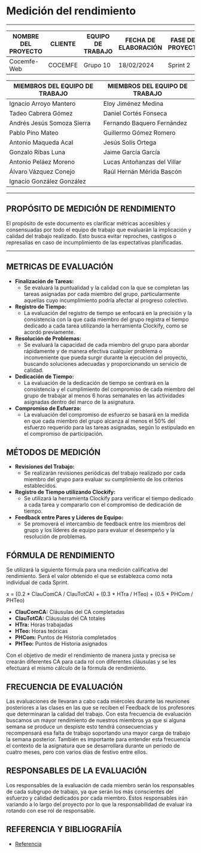# Medición del rendimiento
****
| NOMBRE DEL PROYECTO | CLIENTE  | EQUIPO DE TRABAJO | FECHA DE ELABORACIÓN | FASE DEL PROYECTO  |
|---------------------|----------|-------------------|----------------------|--------------------|
| Cocemfe-Web         | COCEMFE  | Grupo 10          | 18/02/2024           | Sprint 2           |


| MIEMBROS DEL EQUIPO DE TRABAJO | MIEMBROS DEL EQUIPO DE TRABAJO |
|--------------------------------|--------------------------------|
| Ignacio Arroyo Mantero         | Eloy Jiménez Medina            |
| Tadeo Cabrera Gómez            | Daniel Cortés Fonseca          |
| Andrés Jesús Somoza Sierra     | Fernando Baquero Fernández     |
| Pablo Pino Mateo               | Guillermo Gómez Romero         |
| Antonio Maqueda Acal           | Jesús Solís Ortega             |
| Gonzalo Ribas Luna             | Jaime García García            |
| Antonio Peláez Moreno          | Lucas Antoñanzas del Villar    |
| Álvaro Vázquez Conejo          | Raúl Hernán Mérida Bascón      |
| Ignacio González González      |                                |

****

## PROPÓSITO DE MEDICIÓN DE RENDIMIENTO
El propósito de este documento es clarificar métricas accesibles y consensuadas por todo el equipo de trabajo que evaluarán la implicación y calidad del trabajo realizado. Esto busca evitar reproches, castigos o represalias en caso de incumplimiento de las expectativas planificadas.

****

## METRICAS DE EVALUACIÓN
- **Finalización de Tareas:**
  - Se evaluará la puntualidad y la calidad con la que se completan las tareas asignadas por cada miembro del
grupo, particularmente aquellas cuyo incumplimiento podría afectar al progreso colectivo.
- **Registro de Tiempo:**
  - La evaluación del registro de tiempo se enfocará en la precisión y la consistencia con la que cada miembro del
grupo registra el tiempo dedicado a cada tarea utilizando la herramienta Clockify, como se acordó
previamente.
- **Resolución de Problemas:**
    - Se evaluará la capacidad de cada miembro del grupo para abordar rápidamente y de manera efectiva
  cualquier problema o inconveniente que pueda surgir durante la ejecución del proyecto, buscando soluciones
  adecuadas y proporcionando un servicio de calidad.
- **Dedicación de Tiempo:**
  - La evaluación de la dedicación de tiempo se centrará en la consistencia y el cumplimiento del compromiso de
cada miembro del grupo de trabajar al menos 6 horas semanales en las actividades asignadas dentro del
marco de la asignatura.
- **Compromiso de Esfuerzo:**
  - La evaluación del compromiso de esfuerzo se basará en la medida en que cada miembro del grupo alcanza al
menos el 50% del esfuerzo requerido para las tareas asignadas, según lo estipulado en el compromiso de
participación.
  
## MÉTODOS DE MEDICIÓN

- **Revisiones del Trabajo:**
  -  Se realizarán revisiones periódicas del trabajo realizado por cada miembro del grupo para evaluar su cumplimiento de los criterios establecidos.
- **Registro de Tiempo utilizando Clockify:**
  - Se utilizará la herramienta Clockify para verificar el tiempo dedicado a cada tarea y compararlo con el compromiso de dedicación de tiempo.
- **Feedback entre Pares y Líderes de Equipo:**
  - Se promoverá el intercambio de feedback entre los miembros del grupo y los líderes de equipo para evaluar el desempeño y la resolución de problemas.

## FÓRMULA DE RENDIMIENTO

Se utilizará la siguiente fórmula para una medición calificativa del rendimiento. Será el valor obtenido el que se establezca como nota individual de cada Sprint.

x = (0.2 * ClauComCA / ClauTotCA) + (0.3 * HTra / HTeo) + (0.5 * PHCom / PHTeo)

- **ClauComCA:** Cláusulas del CA completadas
- **ClauTotCA:** Cláusulas del CA totales
- **HTra:** Horas trabajadas
- **HTeo:** Horas teóricas
- **PHCom:** Puntos de Historia completados
- **PHTeo:** Puntos de Historia asignados

Con el objetivo de medir el rendimiento de manera justa y precisa se crearán diferentes CA para cada rol con diferentes cláusulas y se les efectuará el mismo cálculo de la fórmula de rendimiento.

## FRECUENCIA DE EVALUACIÓN
Las evaluaciones de llevaran a cabo cada miércoles durante las reuniones posteriores a las clases en las que se reciben
el Feedback de los profesores que determinaran la calidad del trabajo. Con esta frecuencia de evaluación buscamos
un mayor rendimiento de nuestros miembros ya que si alguna semana se produce un despiste esto tendrá
consecuencias y recompensará esa falta de trabajo soportando una mayor carga de trabajo la semana posterior.
También es importante para entender esta frecuencia el contexto de la asignatura que se desarrollara durante un
periodo de cuatro meses, pero con varios días de festivo entre ellos.

## RESPONSABLES DE LA EVALUACIÓN
Los responsables de la evaluación de cada miembro serán los responsables de cada subgrupo de trabajo, ya que serán
los más conscientes del esfuerzo y calidad dedicados por cada miembro. Estos responsables irán variando a lo largo
del proyecto por lo que la responsabilidad de evaluar ira rotando con ese rol de responsable.

## REFERENCIA Y BIBLIOGRAFIÍA
- [Referencia](https://chat.openai.com/share/d851d107-1d0a-4dbe-a281-bb2a13695ed6)
